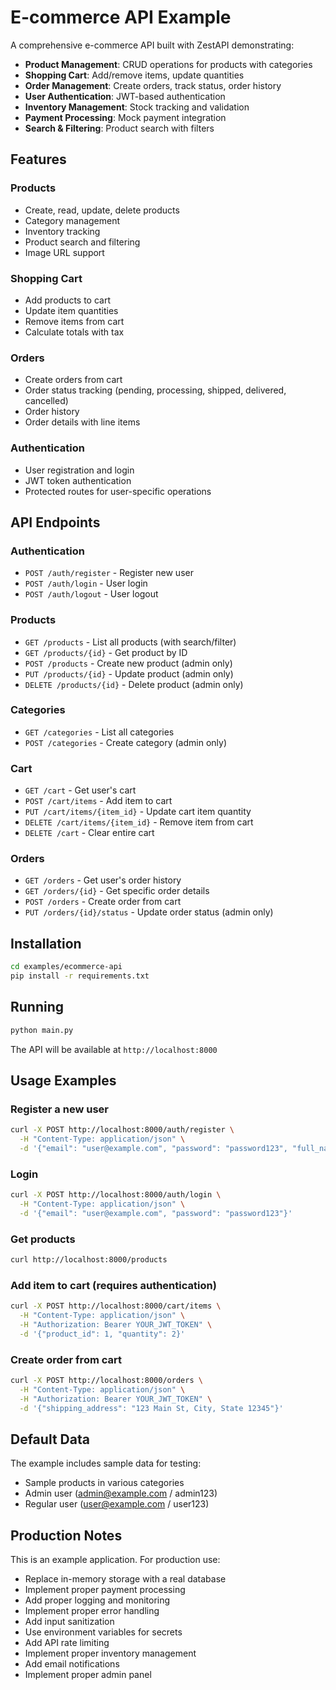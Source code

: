 # E-commerce API Example

A comprehensive e-commerce API built with ZestAPI demonstrating:

- **Product Management**: CRUD operations for products with categories
- **Shopping Cart**: Add/remove items, update quantities
- **Order Management**: Create orders, track status, order history
- **User Authentication**: JWT-based authentication
- **Inventory Management**: Stock tracking and validation
- **Payment Processing**: Mock payment integration
- **Search & Filtering**: Product search with filters

## Features

### Products
- Create, read, update, delete products
- Category management
- Inventory tracking
- Product search and filtering
- Image URL support

### Shopping Cart
- Add products to cart
- Update item quantities
- Remove items from cart
- Calculate totals with tax

### Orders
- Create orders from cart
- Order status tracking (pending, processing, shipped, delivered, cancelled)
- Order history
- Order details with line items

### Authentication
- User registration and login
- JWT token authentication
- Protected routes for user-specific operations

## API Endpoints

### Authentication
- `POST /auth/register` - Register new user
- `POST /auth/login` - User login
- `POST /auth/logout` - User logout

### Products
- `GET /products` - List all products (with search/filter)
- `GET /products/{id}` - Get product by ID
- `POST /products` - Create new product (admin only)
- `PUT /products/{id}` - Update product (admin only)
- `DELETE /products/{id}` - Delete product (admin only)

### Categories
- `GET /categories` - List all categories
- `POST /categories` - Create category (admin only)

### Cart
- `GET /cart` - Get user's cart
- `POST /cart/items` - Add item to cart
- `PUT /cart/items/{item_id}` - Update cart item quantity
- `DELETE /cart/items/{item_id}` - Remove item from cart
- `DELETE /cart` - Clear entire cart

### Orders
- `GET /orders` - Get user's order history
- `GET /orders/{id}` - Get specific order details
- `POST /orders` - Create order from cart
- `PUT /orders/{id}/status` - Update order status (admin only)

## Installation

```bash
cd examples/ecommerce-api
pip install -r requirements.txt
```

## Running

```bash
python main.py
```

The API will be available at `http://localhost:8000`

## Usage Examples

### Register a new user
```bash
curl -X POST http://localhost:8000/auth/register \
  -H "Content-Type: application/json" \
  -d '{"email": "user@example.com", "password": "password123", "full_name": "John Doe"}'
```

### Login
```bash
curl -X POST http://localhost:8000/auth/login \
  -H "Content-Type: application/json" \
  -d '{"email": "user@example.com", "password": "password123"}'
```

### Get products
```bash
curl http://localhost:8000/products
```

### Add item to cart (requires authentication)
```bash
curl -X POST http://localhost:8000/cart/items \
  -H "Content-Type: application/json" \
  -H "Authorization: Bearer YOUR_JWT_TOKEN" \
  -d '{"product_id": 1, "quantity": 2}'
```

### Create order from cart
```bash
curl -X POST http://localhost:8000/orders \
  -H "Content-Type: application/json" \
  -H "Authorization: Bearer YOUR_JWT_TOKEN" \
  -d '{"shipping_address": "123 Main St, City, State 12345"}'
```

## Default Data

The example includes sample data for testing:
- Sample products in various categories
- Admin user (admin@example.com / admin123)
- Regular user (user@example.com / user123)

## Production Notes

This is an example application. For production use:
- Replace in-memory storage with a real database
- Implement proper payment processing
- Add proper logging and monitoring
- Implement proper error handling
- Add input sanitization
- Use environment variables for secrets
- Add API rate limiting
- Implement proper inventory management
- Add email notifications
- Implement proper admin panel
